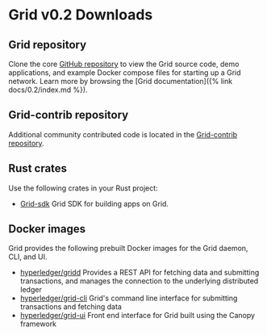 # Grid v0.2 Downloads

<!--
  Copyright 2018-2021 Cargill Incorporated
  Licensed under Creative Commons Attribution 4.0 International License
  https://creativecommons.org/licenses/by/4.0/
-->

## Grid repository

Clone the core [GitHub repository](https://github.com/hyperledger/grid)
to view the Grid source code, demo applications, and example Docker compose
files for starting up a Grid network. Learn more
by browsing the [Grid documentation]({% link docs/0.2/index.md %}).

## Grid-contrib repository

Additional community contributed code is located in the
[Grid-contrib repository](https://github.com/hyperledger/grid-contrib).

## Rust crates

Use the following crates in your Rust project:

- [Grid-sdk](https://crates.io/crates/Grid-sdk) Grid SDK for building apps on
  Grid.

## Docker images

Grid provides the following prebuilt Docker images for the Grid daemon, CLI, and
UI.

- [hyperledger/gridd](https://hub.docker.com/r/hyperledger/gridd)
  Provides a REST API for fetching data and submitting transactions, and manages
  the connection to the underlying distributed ledger
- [hyperledger/grid-cli](https://hub.docker.com/r/hyperledger/grid-cli)
  Grid's command line interface for submitting transactions and fetching data
- [hyperledger/grid-ui](https://hub.docker.com/r/hyperledger/grid-ui)
  Front end interface for Grid built using the Canopy framework

